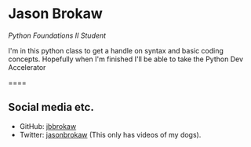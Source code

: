 # Jason Brokaw
_Python Foundations II Student_


I'm in this python class to get a handle on syntax and basic coding concepts.
Hopefully when I'm finished I'll be able to take the Python Dev Accelerator

====

## Social media etc.
* GitHub: [jbbrokaw](http://github.com/jbbrokaw)
* Twitter: [jasonbrokaw](http://twitter.com/jasonbrokaw)
 (This only has videos of my dogs).

